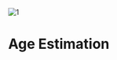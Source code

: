 ![1](https://github.com/user-attachments/assets/c8cbf9ef-9094-413c-b651-1aceef645dbd)
# Age Estimation

